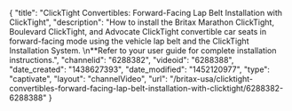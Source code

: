 {
    "title": "ClickTight Convertibles: Forward-Facing Lap Belt Installation with ClickTight",
    "description": "How to install the Britax Marathon ClickTight, Boulevard ClickTight, and Advocate ClickTight convertible car seats in forward-facing mode using the vehicle lap belt and the ClickTight Installation System. \n**Refer to your user guide for complete installation instructions.",
    "channelid": "6288382",
    "videoid": "6288388",
    "date_created": "1438627393",
    "date_modified": "1452120977",
    "type": "captivate",
    "layout": "channelVideo",
    "url": "\/britax-usa\/clicktight-convertibles-forward-facing-lap-belt-installation-with-clicktight\/6288382-6288388"
}